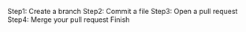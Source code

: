 Step1: Create a branch
Step2: Commit a file
Step3: Open a pull request
Step4: Merge your pull request
Finish
